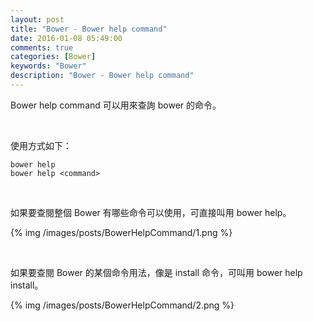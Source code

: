 ```yaml
---
layout: post
title: "Bower - Bower help command"
date: 2016-01-08 05:49:00
comments: true
categories: [Bower]
keywords: "Bower"
description: "Bower - Bower help command"
---
```


Bower help command 可以用來查詢 bower 的命令。  

<!-- More -->

<br/>


使用方式如下：  

    bower help
    bower help <command>

<br/>


如果要查閱整個 Bower 有哪些命令可以使用，可直接叫用 bower help。  

{% img /images/posts/BowerHelpCommand/1.png %}

<br/>


如果要查閱 Bower 的某個命令用法，像是 install 命令，可叫用 bower help install。  

{% img /images/posts/BowerHelpCommand/2.png %}
